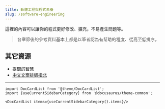 ```yaml
---
title: 軟體工程與程式素養
slug: /software-engineering
---
```


這裡的內容可以讓你的程式更好修改、擴充，不易產生問題等。

> 各章節後的參考資料基本上都是以筆者認為有幫助的程度、從高至低排序。

## 其它資源

- [提問的智慧](https://github.com/ryanhanwu/How-To-Ask-Questions-The-Smart-Way)
- [中文文案排版指北](https://github.com/sparanoid/chinese-copywriting-guidelines)

---

```mdx-code-block
import DocCardList from '@theme/DocCardList';
import {useCurrentSidebarCategory} from '@docusaurus/theme-common';

<DocCardList items={useCurrentSidebarCategory().items}/>
```